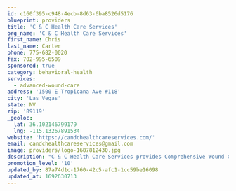 ```yaml
---
id: c160f395-c948-4ecb-8d63-6ba8526d5176
blueprint: providers
title: 'C & C Health Care Services'
org_name: 'C & C Health Care Services'
first_name: Chris
last_name: Carter
phone: 775-682-0020
fax: 702-995-6509
sponsored: true
category: behavioral-health
services:
  - advanced-wound-care
address: '1500 E Tropicana Ave #118'
city: 'Las Vegas'
state: NV
zip: '89119'
_geoloc:
  lat: 36.102146799179
  lng: -115.13267891534
website: 'https://candchealthcareservices.com/'
email: candchealthcareservices@gmail.com
image: providers/logo-1687812430.jpg
description: "C & C Health Care Services provides Comprehensive Wound Care Services at home. Our goal is to provide collaboration to ensure the best quality care for the patient. Stoma care, pressure & chronic wounds, graphing, skin tears, burns, prevention of 30 day re-admission by continuity of care with our amazing team of APRN's & Physicians. Call us today at 775-682-0020 or fax a referral to 702-995-6509. We accept most insurances!"
promotion_level: '10'
updated_by: 87a74d1c-1760-42c5-afc1-1cc59be16098
updated_at: 1692630713
---
```

